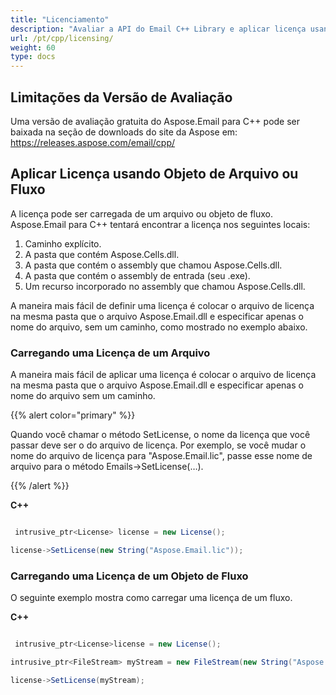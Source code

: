 ```yaml
---
title: "Licenciamento"
description: "Avaliar a API do Email C++ Library e aplicar licença usando arquivo ou objeto de fluxo."
url: /pt/cpp/licensing/
weight: 60
type: docs
---
```


## **Limitações da Versão de Avaliação**
Uma versão de avaliação gratuita do Aspose.Email para C++ pode ser baixada na seção de downloads do site da Aspose em: https://releases.aspose.com/email/cpp/

## **Aplicar Licença usando Objeto de Arquivo ou Fluxo**
A licença pode ser carregada de um arquivo ou objeto de fluxo. Aspose.Email para C++ tentará encontrar a licença nos seguintes locais:

1. Caminho explícito.
2. A pasta que contém Aspose.Cells.dll.
3. A pasta que contém o assembly que chamou Aspose.Cells.dll.
4. A pasta que contém o assembly de entrada (seu .exe).
5. Um recurso incorporado no assembly que chamou Aspose.Cells.dll.

A maneira mais fácil de definir uma licença é colocar o arquivo de licença na mesma pasta que o arquivo Aspose.Email.dll e especificar apenas o nome do arquivo, sem um caminho, como mostrado no exemplo abaixo.
### **Carregando uma Licença de um Arquivo**
A maneira mais fácil de aplicar uma licença é colocar o arquivo de licença na mesma pasta que o arquivo Aspose.Email.dll e especificar apenas o nome do arquivo sem um caminho.

{{% alert color="primary" %}} 

Quando você chamar o método SetLicense, o nome da licença que você passar deve ser o do arquivo de licença. Por exemplo, se você mudar o nome do arquivo de licença para "Aspose.Email.lic", passe esse nome de arquivo para o método Emails->SetLicense(…).

{{% /alert %}} 

**C++**

``` cs

 intrusive_ptr<License> license = new License();

license->SetLicense(new String("Aspose.Email.lic"));

```
### **Carregando uma Licença de um Objeto de Fluxo**
O seguinte exemplo mostra como carregar uma licença de um fluxo.

**C++**

``` cs

 intrusive_ptr<License>license = new License();

intrusive_ptr<FileStream> myStream = new FileStream(new String("Aspose.Email.lic"), FileMode_Open);

license->SetLicense(myStream);

```